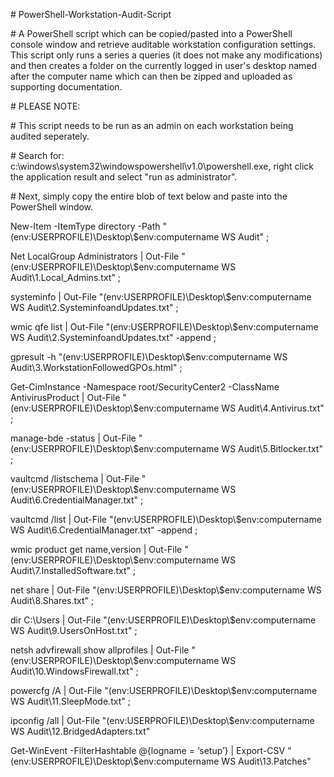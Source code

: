 \# PowerShell-Workstation-Audit-Script 

\# A PowerShell script which can be copied/pasted into a PowerShell console window and retrieve auditable workstation configuration settings. This script only runs a series a queries (it does not make any modifications) and then creates a folder on the currently logged in user's desktop named after the computer name which can then be zipped and uploaded as supporting documentation.

\# PLEASE NOTE:

\# This script needs to be run as an admin on each workstation being audited seperately.

\# Search for: c:\windows\system32\windowspowershell\v1.0\powershell.exe, right click the application result and select "run as administrator".

\# Next, simply copy the entire blob of text below and paste into the PowerShell window.

New-Item -ItemType directory -Path "$($env:USERPROFILE)\Desktop\\$env:computername WS Audit" ;

Net LocalGroup Administrators | Out-File "$($env:USERPROFILE)\Desktop\\$env:computername WS Audit\1.Local_Admins.txt" ;

systeminfo | Out-File "$($env:USERPROFILE)\Desktop\\$env:computername WS Audit\2.SysteminfoandUpdates.txt" ;

wmic qfe list | Out-File "$($env:USERPROFILE)\Desktop\\$env:computername WS Audit\2.SysteminfoandUpdates.txt" -append ;

gpresult -h "$($env:USERPROFILE)\Desktop\\$env:computername WS Audit\3.WorkstationFollowedGPOs.html" ; 

Get-CimInstance -Namespace root/SecurityCenter2 -ClassName AntivirusProduct | Out-File "$($env:USERPROFILE)\Desktop\\$env:computername WS Audit\4.Antivirus.txt" ;

manage-bde -status | Out-File "$($env:USERPROFILE)\Desktop\\$env:computername WS Audit\5.Bitlocker.txt" ;

vaultcmd /listschema | Out-File "$($env:USERPROFILE)\Desktop\\$env:computername WS Audit\6.CredentialManager.txt" ;

vaultcmd /list | Out-File "$($env:USERPROFILE)\Desktop\\$env:computername WS Audit\6.CredentialManager.txt" -append ;

wmic product get name,version | Out-File "$($env:USERPROFILE)\Desktop\\$env:computername WS Audit\7.InstalledSoftware.txt" ;

net share | Out-File "$($env:USERPROFILE)\Desktop\\$env:computername WS Audit\8.Shares.txt" ;

dir C:\Users | Out-File "$($env:USERPROFILE)\Desktop\\$env:computername WS Audit\9.UsersOnHost.txt" ;

netsh advfirewall show allprofiles | Out-File "$($env:USERPROFILE)\Desktop\\$env:computername WS Audit\10.WindowsFirewall.txt" ;

powercfg /A | Out-File "$($env:USERPROFILE)\Desktop\\$env:computername WS Audit\11.SleepMode.txt" ;

ipconfig /all | Out-File "$($env:USERPROFILE)\Desktop\\$env:computername WS Audit\12.BridgedAdapters.txt"

Get-WinEvent -FilterHashtable @{logname = ‘setup’} | Export-CSV "$($env:USERPROFILE)\Desktop\\$env:computername WS Audit\13.Patches"
